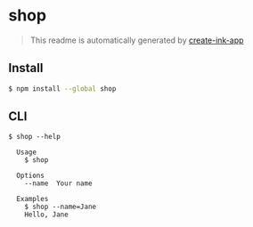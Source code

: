 # shop

> This readme is automatically generated by [create-ink-app](https://github.com/vadimdemedes/create-ink-app)

## Install

```bash
$ npm install --global shop
```

## CLI

```
$ shop --help

  Usage
    $ shop

  Options
    --name  Your name

  Examples
    $ shop --name=Jane
    Hello, Jane
```
